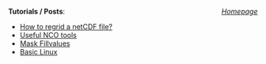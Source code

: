 <a href="https://sharma-bharat.github.io/" style="float: right;">*Homepage*</a>

**Tutorials / Posts**:
- [How to regrid a netCDF file?](https://sharma-bharat.github.io/tutorials/regrid.html)
- [Useful NCO tools](https://sharma-bharat.github.io/posts/nco_tools.html)
- [Mask Fillvalues](https://sharma-bharat.github.io/posts/mask_fillvalue.html)
- [Basic Linux](https://sharma-bharat.github.io/posts/basic_linux.html)